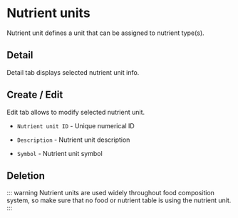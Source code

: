 # Nutrient units

Nutrient unit defines a unit that can be assigned to nutrient type(s).

## Detail

Detail tab displays selected nutrient unit info.

## Create / Edit

Edit tab allows to modify selected nutrient unit.

- `Nutrient unit ID` - Unique numerical ID

- `Description` - Nutrient unit description

- `Symbol` - Nutrient unit symbol

## Deletion

::: warning
Nutrient units are used widely throughout food composition system, so make sure that no food or nutrient table is using the nutrient unit.
:::

